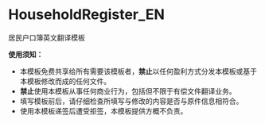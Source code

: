 # HouseholdRegister_EN
居民户口簿英文翻译模板

**使用须知：**
- 本模板免费共享给所有需要该模板者，**禁止**以任何盈利方式分发本模板或基于本模板修改而成的任何文件。
- **禁止**使用本模板从事任何商业行为，包括但不限于有偿文件翻译业务。
- 填写模板前后，请仔细检查所填写与修改的内容是否与原件信息相符合。
- 使用本模板递签后遭受拒签，本模板提供方概不负责。
